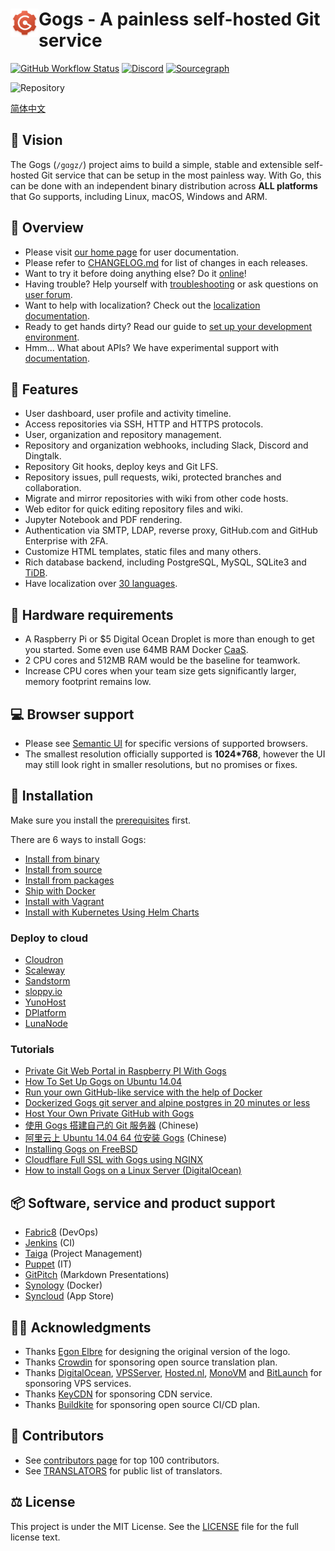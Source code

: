 # <img src="https://github.com/gogs/gogs/raw/main/public/img/favicon.png" width="45" align="left">Gogs - A painless self-hosted Git service

[![GitHub Workflow Status](https://img.shields.io/github/workflow/status/gogs/gogs/Go?logo=github&style=for-the-badge)](https://github.com/gogs/gogs/actions?query=workflow%3AGo) [![Discord](https://img.shields.io/discord/382595433060499458.svg?style=for-the-badge&logo=discord)](https://discord.gg/9aqdHU7) [![Sourcegraph](https://img.shields.io/badge/view%20on-Sourcegraph-brightgreen.svg?style=for-the-badge&logo=sourcegraph)](https://sourcegraph.com/github.com/gogs/gogs)

![Repository](https://gogs.io/img/screenshots/2.png)

[简体中文](README_ZH.md)




## 🔮 Vision

The Gogs (`/gɑgz/`) project aims to build a simple, stable and extensible self-hosted Git service that can be setup in the most painless way. With Go, this can be done with an independent binary distribution across **ALL platforms** that Go supports, including Linux, macOS, Windows and ARM.

## 📡 Overview

- Please visit [our home page](https://gogs.io) for user documentation.
- Please refer to [CHANGELOG.md](CHANGELOG.md) for list of changes in each releases.
- Want to try it before doing anything else? Do it [online](https://try.gogs.io/gogs/gogs)!
- Having trouble? Help yourself with [troubleshooting](https://gogs.io/docs/intro/troubleshooting.html) or ask questions on [user forum](https://discuss.gogs.io/).
- Want to help with localization? Check out the [localization documentation](https://gogs.io/docs/features/i18n.html).
- Ready to get hands dirty? Read our guide to [set up your development environment](docs/dev/local_development.md).
- Hmm... What about APIs? We have experimental support with [documentation](https://github.com/gogs/docs-api).



## 💌 Features






- User dashboard, user profile and activity timeline.
- Access repositories via SSH, HTTP and HTTPS protocols.
- User, organization and repository management.
- Repository and organization webhooks, including Slack, Discord and Dingtalk.
- Repository Git hooks, deploy keys and Git LFS.
- Repository issues, pull requests, wiki, protected branches and collaboration.
- Migrate and mirror repositories with wiki from other code hosts.
- Web editor for quick editing repository files and wiki.
- Jupyter Notebook and PDF rendering.
- Authentication via SMTP, LDAP, reverse proxy, GitHub.com and GitHub Enterprise with 2FA.
- Customize HTML templates, static files and many others.
- Rich database backend, including PostgreSQL, MySQL, SQLite3 and [TiDB](https://github.com/pingcap/tidb).
- Have localization over [30 languages](https://crowdin.com/project/gogs).

## 💾 Hardware requirements

- A Raspberry Pi or $5 Digital Ocean Droplet is more than enough to get you started. Some even use 64MB RAM Docker [CaaS](https://blog.docker.com/2016/02/containers-as-a-service-caas/).
- 2 CPU cores and 512MB RAM would be the baseline for teamwork.
- Increase CPU cores when your team size gets significantly larger, memory footprint remains low.

## 💻 Browser support


- Please see [Semantic UI](https://github.com/Semantic-Org/Semantic-UI#browser-support) for specific versions of supported browsers.
- The smallest resolution officially supported is **1024*768**, however the UI may still look right in smaller resolutions, but no promises or fixes.

## 📜 Installation

Make sure you install the [prerequisites](https://gogs.io/docs/installation) first.

There are 6 ways to install Gogs:

- [Install from binary](https://gogs.io/docs/installation/install_from_binary.html)
- [Install from source](https://gogs.io/docs/installation/install_from_source.html)
- [Install from packages](https://gogs.io/docs/installation/install_from_packages.html)
- [Ship with Docker](https://github.com/gogs/gogs/tree/main/docker)
- [Install with Vagrant](https://github.com/geerlingguy/ansible-vagrant-examples/tree/master/gogs)
- [Install with Kubernetes Using Helm Charts](https://github.com/helm/charts/tree/master/incubator/gogs)

### Deploy to cloud


- [Cloudron](https://cloudron.io/appstore.html#io.gogs.cloudronapp)
- [Scaleway](https://www.scaleway.com/imagehub/gogs/)
- [Sandstorm](https://github.com/cem/gogs-sandstorm)
- [sloppy.io](https://github.com/sloppyio/quickstarters/tree/master/gogs)
- [YunoHost](https://github.com/YunoHost-Apps/gogs_ynh)
- [DPlatform](https://github.com/j8r/DPlatform)
- [LunaNode](https://github.com/LunaNode/launchgogs)

### Tutorials

- [Private Git Web Portal in Raspberry PI With Gogs](https://peppe8o.com/private-git-web-portal-in-raspberry-pi-with-gogs/)
- [How To Set Up Gogs on Ubuntu 14.04](https://www.digitalocean.com/community/tutorials/how-to-set-up-gogs-on-ubuntu-14-04)
- [Run your own GitHub-like service with the help of Docker](http://blog.hypriot.com/post/run-your-own-github-like-service-with-docker/)
- [Dockerized Gogs git server and alpine postgres in 20 minutes or less](http://garthwaite.org/docker-gogs.html)
- [Host Your Own Private GitHub with Gogs](https://eladnava.com/host-your-own-private-github-with-gogs-io/)
- [使用 Gogs 搭建自己的 Git 服务器](https://blog.mynook.info/post/host-your-own-git-server-using-gogs/) (Chinese)
- [阿里云上 Ubuntu 14.04 64 位安装 Gogs](http://my.oschina.net/luyao/blog/375654) (Chinese)
- [Installing Gogs on FreeBSD](https://www.codejam.info/2015/03/installing-gogs-on-freebsd.html)
- [Cloudflare Full SSL with Gogs using NGINX](http://www.listekconsulting.com/articles/cloudflare-full-ssl-with-gogs-go-git-service-using-nginx/)
- [How to install Gogs on a Linux Server (DigitalOcean)](https://www.youtube.com/watch?v=deSfX0gqefE)

## 📦 Software, service and product support

- [Fabric8](http://fabric8.io/) (DevOps)
- [Jenkins](https://plugins.jenkins.io/gogs-webhook/) (CI)
- [Taiga](https://taiga.io/) (Project Management)
- [Puppet](https://forge.puppet.com/Siteminds/gogs) (IT)
- [GitPitch](https://gitpitch.com/) (Markdown Presentations)
- [Synology](https://www.synology.com) (Docker)
- [Syncloud](https://syncloud.org/) (App Store)

## 🙇‍♂️ Acknowledgments

- Thanks [Egon Elbre](https://twitter.com/egonelbre) for designing the original version of the logo.
- Thanks [Crowdin](https://crowdin.com/project/gogs) for sponsoring open source translation plan.
- Thanks [DigitalOcean](https://www.digitalocean.com), [VPSServer](https://www.vpsserver.com/), [Hosted.nl](https://www.hosted.nl/), [MonoVM](https://monovm.com) and [BitLaunch](https://bitlaunch.io) for sponsoring VPS services.
- Thanks [KeyCDN](https://www.keycdn.com/) for sponsoring CDN service.
- Thanks [Buildkite](https://buildkite.com) for sponsoring open source CI/CD plan.

## 👋 Contributors

- See [contributors page](https://github.com/gogs/gogs/graphs/contributors) for top 100 contributors.
- See [TRANSLATORS](conf/locale/TRANSLATORS) for public list of translators.

## ⚖️ License

This project is under the MIT License. See the [LICENSE](https://github.com/gogs/gogs/blob/main/LICENSE) file for the full license text.

